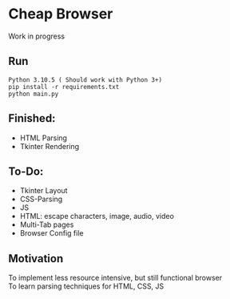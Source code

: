 # Cheap Browser

Work in progress  

## Run  
```
Python 3.10.5 ( Should work with Python 3+)
pip install -r requirements.txt
python main.py
```
## Finished:  
- HTML Parsing
- Tkinter Rendering
## To-Do:  
- Tkinter Layout
- CSS-Parsing
- JS
- HTML: escape characters, image, audio, video
- Multi-Tab pages
- Browser Config file

## Motivation

To implement less resource intensive, but still functional browser  
To learn parsing techniques for HTML, CSS, JS